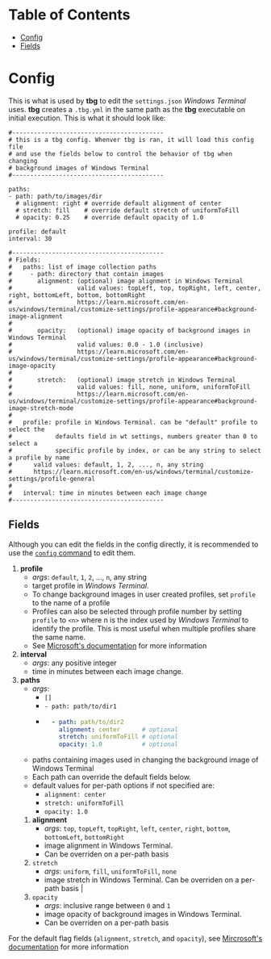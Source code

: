 # Table of Contents
- [Config](#config)
- [Fields](#fields)

# Config
This is what is used by **tbg** to edit the `settings.json` *Windows Terminal*
uses. **tbg** creates a `.tbg.yml` in the same path as the **tbg** executable
on initial execution. This is what it should look like:
```
#------------------------------------------
# this is a tbg config. Whenver tbg is ran, it will load this config file
# and use the fields below to control the behavior of tbg when changing
# background images of Windows Terminal
#------------------------------------------

paths:
- path: path/to/images/dir
  # alignment: right # override default alignment of center
  # stretch: fill    # override default stretch of uniformToFill
  # opacity: 0.25    # override default opacity of 1.0

profile: default
interval: 30

#------------------------------------------
# Fields:
#   paths: list of image collection paths
#     - path: directory that contain images
#       alignment: (optional) image alignment in Windows Terminal
#                  valid values: topLeft, top, topRight, left, center, right, bottomLeft, bottom, bottomRight
#                  https://learn.microsoft.com/en-us/windows/terminal/customize-settings/profile-appearance#background-image-alignment
#
#       opacity:   (optional) image opacity of background images in Windows Terminal
#                  valid values: 0.0 - 1.0 (inclusive)
#                  https://learn.microsoft.com/en-us/windows/terminal/customize-settings/profile-appearance#background-image-opacity
#
#       stretch:   (optional) image stretch in Windows Terminal
#                  valid values: fill, none, uniform, uniformToFill
#                  https://learn.microsoft.com/en-us/windows/terminal/customize-settings/profile-appearance#background-image-stretch-mode 
#
#   profile: profile in Windows Terminal. can be "default" profile to select the
#            defaults field in wt settings, numbers greater than 0 to select a
#            specific profile by index, or can be any string to select a profile by name
#      valid values: default, 1, 2, ..., n, any string
#      https://learn.microsoft.com/en-us/windows/terminal/customize-settings/profile-general
#
#   interval: time in minutes between each image change
#------------------------------------------
```
## Fields
Although you can edit the fields in the config directly, it is recommended to use the [`config` command](https://github.com/saltkid/tbg/blob/main/docs/config_command_usage.md) to edit them.
1. **profile**
    - *args*: `default`, `1`, `2`, ..., `n`, any string
    - target profile in *Windows Terminal*.
    - To change background images in user created profiles, set `profile` to
    the name of a profile
    - Profiles can also be selected through profile number by setting `profile`
    to `<n>` where n is the index used by *Windows Terminal* to identify the
    profile. This is most useful when multiple profiles share the same name.
    - See [Microsoft's documentation](https://learn.microsoft.com/en-us/windows/terminal/customize-settings/profile-general)
    for more information
2. **interval**
    - *args*: any positive integer 
    - time in minutes between each image change.
3. **paths** 
    - *args*:
        - `[]`
        - `- path: path/to/dir1` 
        - ```yaml
            - path: path/to/dir2
              alignment: center      # optional
              stretch: uniformToFill # optional
              opacity: 1.0           # optional
    - paths containing images used in changing the background image of Windows Terminal
    - Each path can override the default fields below.
    - default values for per-path options if not specified are:
        - `alignment: center`
        - `stretch: uniformToFill`
        - `opacity: 1.0`
    1. **alignment**
        - *args*: `top`, `topLeft`, `topRight`, `left`, `center`, `right`, `bottom`, `bottomLeft`, `bottomRight` 
        - image alignment in Windows Terminal.
        - Can be overriden on a per-path basis
    2. `stretch` 
        - *args*: `uniform`, `fill`, `uniformToFill`, `none` 
        - image stretch in Windows Terminal. Can be overriden on a per-path basis |
    3. `opacity` 
        - *args*: inclusive range between `0` and `1` 
        - image opacity of background images in Windows Terminal.
        - Can be overriden on a per-path basis

For the default flag fields (`alignment`, `stretch`, and `opacity`), see
[Mircrosoft's documentation](https://learn.microsoft.com/en-us/windows/terminal/customize-settings/profile-appearance#background-images-and-icons)
for more information
